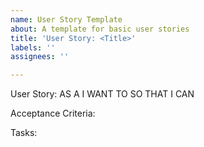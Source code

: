 ```yaml
---
name: User Story Template
about: A template for basic user stories
title: 'User Story: <Title>'
labels: ''
assignees: ''

---
```


User Story:
AS A <persona> I WANT TO <action> SO THAT I CAN <result>

Acceptance Criteria:

Tasks:
